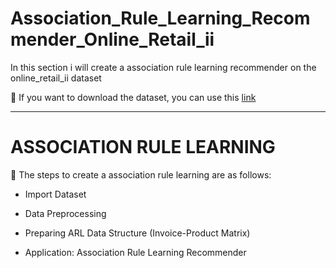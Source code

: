 # Association_Rule_Learning_Recommender_Online_Retail_ii
In this section i will create a association rule learning recommender on the online_retail_ii dataset

📌 If you want to download the dataset, you can use this <a href="https://archive.ics.uci.edu/ml/datasets/Online+Retail+II">link</a>

<hr />

# ASSOCIATION RULE LEARNING

📌 The steps to create a association rule learning are as follows: 

  * Import Dataset

  * Data Preprocessing

  * Preparing ARL Data Structure (Invoice-Product Matrix)

  * Application: Association Rule Learning Recommender
